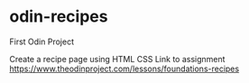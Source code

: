 # odin-recipes
First Odin Project

Create a recipe page using HTML CSS 
Link to assignment https://www.theodinproject.com/lessons/foundations-recipes